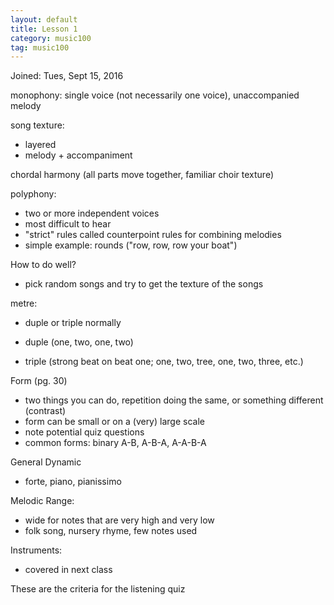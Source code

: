 ```yaml
---
layout: default
title: Lesson 1
category: music100
tag: music100
---
```


Joined: Tues, Sept 15, 2016  

monophony: single voice (not necessarily one voice), unaccompanied melody  

song texture:  
- layered  
- melody + accompaniment

chordal harmony (all parts move together, familiar choir texture)  

polyphony:  
- two or more independent voices  
- most difficult to hear  
- "strict" rules called counterpoint rules for combining melodies  
- simple example: rounds ("row, row, row your boat")  

How to do well?  
- pick random songs and try to get the texture of the songs  

metre:
- duple or triple normally

- duple (one, two, one, two)
- triple (strong beat on beat one; one, two, tree, one, two, three, etc.)

Form (pg. 30)  
- two things you can do, repetition doing the same, or something different (contrast)  
- form can be small or on a (very) large scale  
- note potential quiz questions  
- common forms: binary A-B, A-B-A, A-A-B-A  

General Dynamic
- forte, piano, pianissimo

Melodic Range:
- wide for notes that are very high and very low
- folk song, nursery rhyme, few notes used

Instruments:
- covered in next class

These are the criteria for the listening quiz
